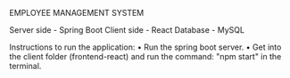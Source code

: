 EMPLOYEE MANAGEMENT SYSTEM

Server side - Spring Boot
Client side - React
Database - MySQL

Instructions to run the application:
•	Run the spring boot server.
•	Get into the client folder (frontend-react) and run the command: "npm start" in the terminal.

